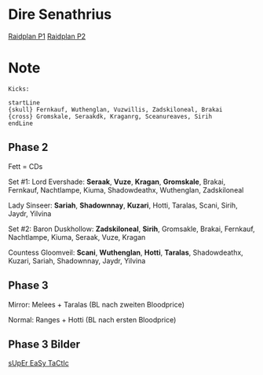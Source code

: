 # Dire Senathrius
[Raidplan P1](https://raidplan.io/plan/VKxXw3CUnLvX6CLD)
[Raidplan P2](https://raidplan.io/plan/FgO3ZTyt0zcEAsRL)

# Note

```
Kicks:

startLine
{skull} Fernkauf, Wuthenglan, Vuzwillis, Zadskiloneal, Brakai
{cross} Gromskale, Seraakdk, Kraganrg, Sceanureaves, Sirih
endLine
```

## Phase 2

Fett = CDs

Set #1:
Lord Evershade: **Seraak**, **Vuze**, **Kragan**, **Gromskale**, Brakai, Fernkauf, Nachtlampe, Kiuma, Shadowdeathx, Wuthenglan, Zadskiloneal

Lady Sinseer: **Sariah**, **Shadownnay**, **Kuzari**, Hotti, Taralas, Scani, Sirih, Jaydr, Yilvina

Set #2:
Baron Duskhollow: **Zadskiloneal**, **Sirih**, Gromsakle, Brakai, Fernkauf, Nachtlampe, Kiuma, Seraak, Vuze, Kragan

Countess Gloomveil: **Scani**, **Wuthenglan**, **Hotti**, **Taralas**, Shadowdeathx, Kuzari, Sariah, Shadownnay, Jaydr, Yilvina

## Phase 3

Mirror: Melees + Taralas (BL nach zweiten Bloodprice)

Normal: Ranges + Hotti (BL nach ersten Bloodprice)

## Phase 3 Bilder
[sUpEr EaSy TaCtIc](https://docs.google.com/spreadsheets/d/e/2PACX-1vTYSi1_Yio1qAvl07FSNtX1Gu6_cwkxzAHgYa3nAc8Qhi6-wF1Zl9rx0Rmz3EIijGveveuKRBOM4PDI/pubhtml)